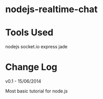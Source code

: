 nodejs-realtime-chat
====================


Tools Used
==========

nodejs
socket.io
express
jade


Change Log
==========
v0.1 - 15/06/2014

Most basic tutorial for node.js
